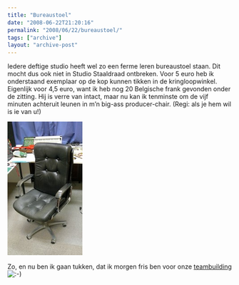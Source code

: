 ```yaml
---
title: "Bureaustoel"
date: "2008-06-22T21:20:16"
permalink: "2008/06/22/bureaustoel/"
tags: ["archive"]
layout: "archive-post"
---
```

Iedere deftige studio heeft wel zo een ferme leren bureaustoel staan. Dit mocht dus ook niet in Studio Staaldraad ontbreken. Voor 5 euro heb ik onderstaand exemplaar op de kop kunnen tikken in de kringloopwinkel. Eigenlijk voor 4,5 euro, want ik heb nog 20 Belgische frank gevonden onder de zitting. Hij is verre van intact, maar nu kan ik tenminste om de vijf minuten achteruit leunen in m’n big-ass producer-chair. (Regi: als je hem wil is ie van u!)

[![](/images/blog/2008/06/stoel-168x300.jpg "Bureaustoel")](/images/blog/2008/06/stoel.jpg)

Zo, en nu ben ik gaan tukken, dat ik morgen fris ben voor onze [teambuilding](http://teambuildingec.blogspot.com/ "http://teambuildingec.blogspot.com/") ![:-)](http://www.donebysimon.be/blog/wp-includes/images/smilies/icon_smile.gif)
